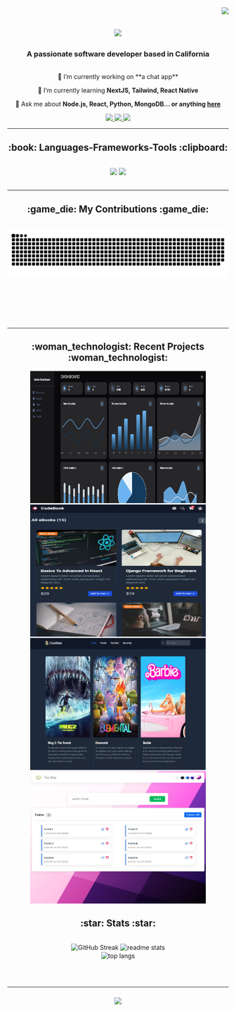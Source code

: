 <img align="right" src="https://visitor-badge.laobi.icu/badge?page_id=sawaby.sawaby" />


<h1 align="center">
    <img src="https://readme-typing-svg.herokuapp.com/?font=Righteous&size=35&center=true&vCenter=true&width=500&height=70&duration=4000&lines=Hi+There!+👋;+I'm+Maria+Nazehat!;+Nice+to+meet+you!;" />
</h1>

<h3 align="center">A passionate software developer based in California</h3>

<br/>

<div align="center">
 🔭 I’m currently working on **a chat app**
 
 🌱 I’m currently learning **NextJS, Tailwind, React Native**

 💬 Ask me about **Node.js, React, Python, MongoDB... or anything [here](https://github.com/sawaby/sawaby/issues)**
</div>

<div align="center"> 
  <a href="mailto:msawaby@gmail.com">
    <img src="https://img.shields.io/badge/Gmail-FFDAB9?style=for-the-badge&logo=gmail&logoColor=red" />
  </a>
  <a href="https://linkedin.com/in/maria-sawaby-nazehat" target="_blank">
    <img src="https://img.shields.io/badge/LinkedIn-0077B5?style=for-the-badge&logo=linkedin&logoColor=white" />
  </a>
  <a href="https://mnaz-portfolio.netlify.app/" target="_blank">
     <img src="https://img.shields.io/badge/Portfolio-F08080?style=for-the-badge&logo=todoist&logoColor=white" /> <!-- sqlite, safari, google-chrome are other good icon options -->
  </a>
</div>

 <hr/>
 
<h2 align="center">:book: Languages-Frameworks-Tools :clipboard:</h2>
<br/>
<div align="center">
    <img src="https://skillicons.dev/icons?i=react,mui,html,css,vscode,github,tailwind,bootstrap" />
    <img src="https://skillicons.dev/icons?i=nodejs,python,javascript,express,firebase,mongodb,java,nextjs,mysql" /><br>
</div>

<br/>
<hr/>

<div align="center">
  <h2>:game_die: My Contributions :game_die:</h2>
  <br>
  <img alt="snake eating my contributions" src="https://raw.githubusercontent.com/sawaby/sawaby/output/github-contribution-grid-snake.svg" />
  
  <br/><br/><br/>
</div>

<br/>
<hr/>

<h2 align="center">:woman_technologist: Recent Projects :woman_technologist:</h2>
<div align=center>
 <a href="https://mydashboard-phi.vercel.app/">
    <img src="images/dashboard.png" width="400" height="300"/>
  </a>
 <a href="http://codebook-m.netlify.app/">
    <img src="images/2.png" width="400" height="300"/>
  </a>
    <br/>
    <a href="http://cinemate-m.netlify.app/">
    <img src="images/cinemate.png" width="400" height="300"/>
  </a>
     <a href="http://todoapp-f.netlify.app/">
    <img src="images/6.png" width="400" height="300"/>
  </a>
</div>

<h2 align="center">:star: Stats :star:</h2>
<br>
<div align=center>
  <img width=390 src="https://streak-stats.demolab.com?user=sawaby&theme=nightowl&border_radius=10" alt="GitHub Streak" />

  <img width=390 src="https://github-readme-stats.vercel.app/api?username=sawaby&show_icons=true&theme=nightowl&rank_icon=github&border_radius=10" alt="readme stats" />

<br/>
  <img width=325 align="center" src="https://github-readme-stats.vercel.app/api/top-langs/?username=sawaby&langs_count=8&layout=compact&theme=nightowl&border_radius=10&size_weight=0.5&count_weight=0.5&exclude_repo=github-readme-stats" alt="top langs" />
</div>

<br/><br/>
<hr/>

<h3 align="center">
    <img src="https://readme-typing-svg.herokuapp.com/?font=Righteous&size=25&center=true&vCenter=true&width=500&height=70&duration=4000&lines=Thanks+for+visiting!+✌️;+Shoot+me+a+message+on+Linkedin!;I'm+always+down+to+collab+:)">
</h3>

<br/>
